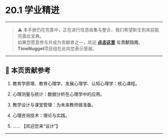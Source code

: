 # 20.1 学业精进

---

> ⚠️ 本手册仍在完善中，正在进行信息收集与整合，我们希望新生到来前能完善此宝典。  
> 如果您愿意参与并成为贡献者之一，欢迎 **[点击这里](/CONTRIBUTING)** 看**贡献指南**。  
> **TimeNugget**项目组在此向您表示感谢。  
---

## 📌 本页贡献参考

1. 教育学原理、教育心理学、发展心理学、认知心理学：核心课程。

2. 心理测量与统计：数据分析在心理学中的应用。

3. 教学设计与课堂管理：为未来教师做准备。

4. 心理咨询技术：理论与实践。

5. ……  【欢迎您来“设计”】

---
